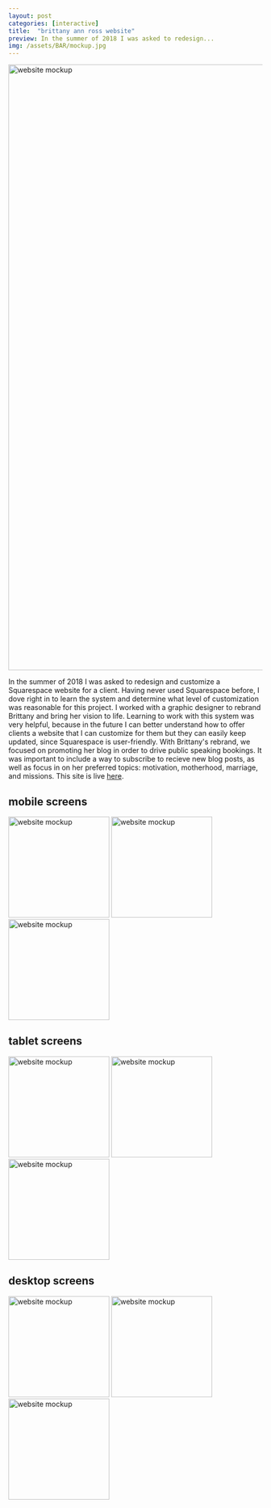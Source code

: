 ```yaml
---
layout: post
categories: [interactive]
title:  "brittany ann ross website"
preview: In the summer of 2018 I was asked to redesign...
img: /assets/BAR/mockup.jpg
---
```


<img src="{{site.baseurl}}/assets/BAR/mockup.jpg" alt="website mockup" width="1200"/>

In the summer of 2018 I was asked to redesign and customize a Squarespace website for a client. Having never used Squarespace before, I dove right in to learn the system and determine what level of customization was reasonable for this project. I worked with a graphic designer to rebrand Brittany and bring her vision to life. Learning to work with this system was very helpful, because in the future I can better understand how to offer clients a website that I can customize for them but they can easily keep updated, since Squarespace is user-friendly. 
With Brittany's rebrand, we focused on promoting her blog in order to drive public speaking bookings. It was important to include a way to subscribe to recieve new blog posts, as well as focus in on her preferred topics: motivation, motherhood, marriage, and missions. 
This site is live [here](https://www.brittanyannross.com/).


## mobile screens
<img src="{{site.baseurl}}/assets/BAR/home-mobile.png" alt="website mockup" width="200"/>
<img src="{{site.baseurl}}/assets/BAR/about-mobile.png" alt="website mockup" width="200"/>
<img src="{{site.baseurl}}/assets/BAR/book-mobile.png" alt="website mockup" width="200"/>

## tablet screens
<img src="{{site.baseurl}}/assets/BAR/home-tablet.png" alt="website mockup" width="200"/>
<img src="{{site.baseurl}}/assets/BAR/about-tablet.png" alt="website mockup" width="200"/>
<img src="{{site.baseurl}}/assets/BAR/book-tablet.png" alt="website mockup" width="200"/>

## desktop screens
<img src="{{site.baseurl}}/assets/BAR/home-desktop.png" alt="website mockup" width="200"/>
<img src="{{site.baseurl}}/assets/BAR/about-desktop.png" alt="website mockup" width="200"/>
<img src="{{site.baseurl}}/assets/BAR/book-desktop.png" alt="website mockup" width="200"/>